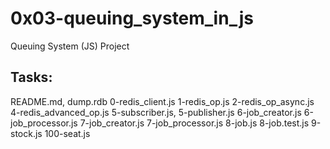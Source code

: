 # 0x03-queuing_system_in_js

Queuing System (JS) Project

## Tasks:

README.md, dump.rdb
0-redis_client.js
1-redis_op.js
2-redis_op_async.js
4-redis_advanced_op.js
5-subscriber.js, 5-publisher.js
6-job_creator.js
6-job_processor.js
7-job_creator.js
7-job_processor.js
8-job.js
8-job.test.js
9-stock.js
100-seat.js
